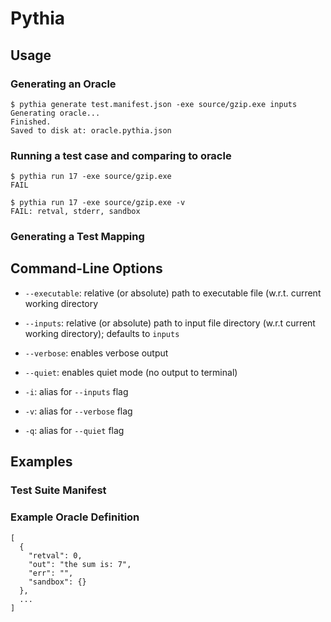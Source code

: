 # Pythia

## Usage

### Generating an Oracle

```
$ pythia generate test.manifest.json -exe source/gzip.exe inputs
Generating oracle...
Finished.
Saved to disk at: oracle.pythia.json
```

### Running a test case and comparing to oracle

```
$ pythia run 17 -exe source/gzip.exe
FAIL

$ pythia run 17 -exe source/gzip.exe -v
FAIL: retval, stderr, sandbox
```

### Generating a Test Mapping

## Command-Line Options

* `--executable`: relative (or absolute) path to executable file (w.r.t.
  current working directory
* `--inputs`: relative (or absolute) path to input file directory (w.r.t
  current working directory); defaults to `inputs`
* `--verbose`: enables verbose output
* `--quiet`: enables quiet mode (no output to terminal)

* `-i`: alias for `--inputs` flag
* `-v`: alias for `--verbose` flag
* `-q`: alias for `--quiet` flag


## Examples

### Test Suite Manifest

### Example Oracle Definition

```
[
  {
    "retval": 0,
    "out": "the sum is: 7",
    "err": "",
    "sandbox": {}
  },
  ...
]
```
